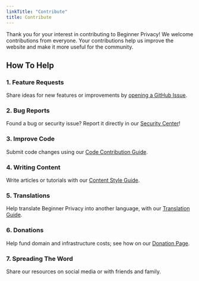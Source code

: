 ```yaml
---
linkTitle: "Contribute"
title: Contribute
---
```

Thank you for your interest in contributing to Beginner Privacy! We welcome contributions from everyone. Your contributions help us improve the website and make it more useful for the community.

## How To Help
### 1. Feature Requests
Share ideas for new features or improvements by [opening a GitHub Issue](https://github.com/beginnerprivacy/beginnerprivacy.github.io/issues).

### 2. Bug Reports
Found a bug or security issue? Report it directly in our [Security Center](https://github.com/beginnerprivacy/beginnerprivacy.github.io/security)!

### 3. Improve Code
Submit code changes using our [Code Contribution Guide](improve-code).

### 4. Writing Content
Write articles or tutorials with our [Content Style Guide](write-content).

### 5. Translations
Help translate Beginner Privacy into another language, with our [Translation Guide](translate).

### 6. Donations
Help fund domain and infrastructure costs; see how on our [Donation Page](../donate).

### 7. Spreading The Word
Share our resources on social media or with friends and family.